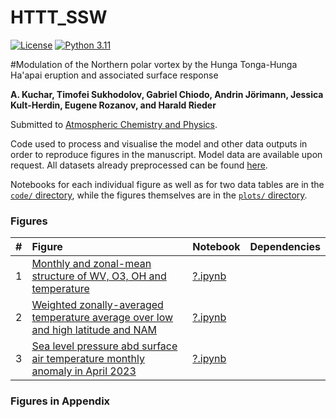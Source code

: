 # HTTT_SSW

[![License](https://img.shields.io/badge/License-MIT-yellow.svg)](LICENSE)
[![Python 3.11](https://img.shields.io/badge/Python-3.11-blue)](https://www.python.org/downloads/release/python-31110/)


#Modulation of the Northern polar vortex by the Hunga Tonga-Hunga Ha'apai eruption and associated surface response 

**A. Kuchar, Timofei Sukhodolov, Gabriel Chiodo, Andrin Jörimann, Jessica Kult-Herdin,
Eugene Rozanov, and Harald Rieder**

Submitted to [Atmospheric Chemistry and Physics]([https://egusphere.copernicus.org/preprints/2022/egusphere-2022-474/](https://egusphere.copernicus.org/preprints/2024/egusphere-2024-1909/)).

Code used to process and visualise the model and other data outputs in order to reproduce figures in the manuscript.
Model data are available upon request. All datasets already preprocessed can be found [here](?).

Notebooks for each individual figure as well as for two data tables are in the [`code/` directory](code), while the figures themselves are in the [`plots/` directory](plots).

### Figures
|  #  | Figure                                                                                                                                                                                                    | Notebook                                                                              | Dependencies                                                                                                                                                             |
|:---:|:----------------------------------------------------------------------------------------------------------------------------------------------------------------------------------------------------------|:--------------------------------------------------------------------------------------|:-------------------------------------------------------------------------------------------------------------------------------------------------------------------------|
|  1 | [Monthly and zonal-mean structure of WV, O3, OH and temperature](plots/?.pdf)                                                                              | [?.ipynb](code/?.ipynb)                       |                                                                                                                         |
|  2 | [Weighted zonally-averaged temperature average over low and high latitude and NAM](plots/NAM_lagA_composite_HIonly_FDR.pdf)                                                      | [?.ipynb](code/?.ipynb)                 |                                                                                                                           |
|  3 | [Sea level pressure abd surface air temperature monthly anomaly in April 2023](plots/?.pdf)                | [?.ipynb](code/?.ipynb)|          

### Figures in Appendix
